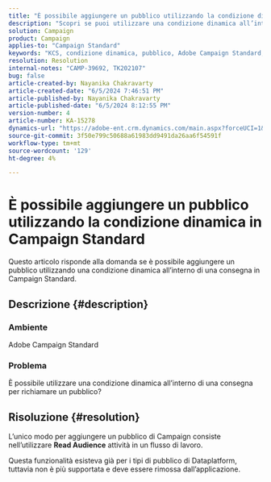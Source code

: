 ```yaml
---
title: "È possibile aggiungere un pubblico utilizzando la condizione dinamica in Campaign Standard"
description: "Scopri se puoi utilizzare una condizione dinamica all’interno di una consegna per richiamare un pubblico in Adobe Campaign Standard."
solution: Campaign
product: Campaign
applies-to: "Campaign Standard"
keywords: "KCS, condizione dinamica, pubblico, Adobe Campaign Standard, domande frequenti"
resolution: Resolution
internal-notes: "CAMP-39692, TK202107"
bug: false
article-created-by: Nayanika Chakravarty
article-created-date: "6/5/2024 7:46:51 PM"
article-published-by: Nayanika Chakravarty
article-published-date: "6/5/2024 8:12:55 PM"
version-number: 4
article-number: KA-15278
dynamics-url: "https://adobe-ent.crm.dynamics.com/main.aspx?forceUCI=1&pagetype=entityrecord&etn=knowledgearticle&id=f6eaea54-7423-ef11-840b-6045bd006b25"
source-git-commit: 3f50e799c50688a61983dd9491da26aa6f54591f
workflow-type: tm+mt
source-wordcount: '129'
ht-degree: 4%

---
```


# È possibile aggiungere un pubblico utilizzando la condizione dinamica in Campaign Standard


Questo articolo risponde alla domanda se è possibile aggiungere un pubblico utilizzando una condizione dinamica all’interno di una consegna in Campaign Standard.

## Descrizione {#description}


### <b>Ambiente</b>

Adobe Campaign Standard

### <b>Problema</b>

È possibile utilizzare una condizione dinamica all’interno di una consegna per richiamare un pubblico?


## Risoluzione {#resolution}


L’unico modo per aggiungere un pubblico di Campaign consiste nell’utilizzare <b>Read Audience</b> attività in un flusso di lavoro.

Questa funzionalità esisteva già per i tipi di pubblico di Dataplatform, tuttavia non è più supportata e deve essere rimossa dall’applicazione.
